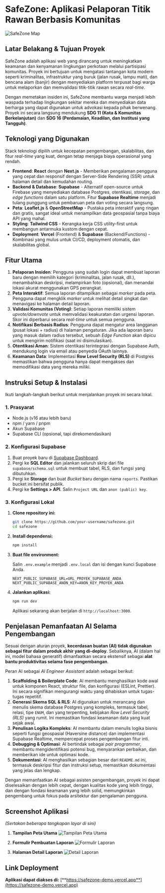 # SafeZone: Aplikasi Pelaporan Titik Rawan Berbasis Komunitas

![SafeZone Map](public/screens/screenshot-map.png) <!-- Ganti dengan path screenshot Anda -->

## Latar Belakang & Tujuan Proyek

SafeZone adalah aplikasi web yang dirancang untuk meningkatkan keamanan dan kenyamanan lingkungan perkotaan melalui partisipasi komunitas. Proyek ini bertujuan untuk mengatasi tantangan kota modern seperti kriminalitas, infrastruktur yang buruk (jalan rusak, lampu mati), dan bencana alam (banjir) dengan menyediakan platform terpusat bagi warga untuk melaporkan dan memvalidasi titik-titik rawan secara *real-time*.

Dengan memetakan insiden ini, SafeZone membantu warga menjadi lebih waspada terhadap lingkungan sekitar mereka dan menyediakan data berharga yang dapat digunakan untuk advokasi kepada pihak berwenang. Proyek ini secara langsung mendukung **SDG 11 (Kota & Komunitas Berkelanjutan)** dan **SDG 16 (Perdamaian, Keadilan, dan Institusi yang Tangguh)**.

## Teknologi yang Digunakan

Stack teknologi dipilih untuk kecepatan pengembangan, skalabilitas, dan fitur *real-time* yang kuat, dengan tetap menjaga biaya operasional yang rendah.

*   **Frontend**: **React** dengan **Next.js** - Memberikan pengalaman pengguna yang cepat dan responsif dengan Server-Side Rendering (SSR) untuk halaman detail dan kemudahan routing.
*   **Backend & Database**: **Supabase** - Alternatif open-source untuk Firebase yang menyediakan database Postgres, otentikasi, *storage*, dan *edge functions* dalam satu platform. Fitur **Supabase Realtime** menjadi tulang punggung untuk pembaruan peta dan voting secara langsung.
*   **Peta**: **Leaflet.js** & **OpenStreetMap** - Pustaka peta interaktif yang ringan dan gratis, sangat ideal untuk menampilkan data geospasial tanpa biaya API yang mahal.
*   **Styling**: **Tailwind CSS** - Kerangka kerja CSS utility-first untuk membangun antarmuka kustom dengan cepat.
*   **Deployment**: **Vercel** (Frontend) & **Supabase** (Backend/Functions) - Kombinasi yang mulus untuk CI/CD, deployment otomatis, dan skalabilitas global.

## Fitur Utama

1.  **Pelaporan Insiden**: Pengguna yang sudah login dapat membuat laporan baru dengan memilih kategori (kriminalitas, jalan rusak, dll.), menambahkan deskripsi, melampirkan foto (opsional), dan menandai lokasi akurat menggunakan GPS perangkat.
2.  **Peta Interaktif**: Semua laporan ditampilkan sebagai *marker* pada peta. Pengguna dapat mengklik *marker* untuk melihat detail singkat dan menavigasi ke halaman detail laporan.
3.  **Validasi Komunitas (Voting)**: Setiap laporan memiliki sistem *upvote/downvote* untuk memvalidasi keakuratan dan urgensi laporan. Skor ini diperbarui secara *real-time* untuk semua pengguna.
4.  **Notifikasi Berbasis Radius**: Pengguna dapat mengatur area langganan (pusat lokasi + radius) di halaman pengaturan. Jika ada laporan baru yang masuk dalam radius tersebut, sebuah *Edge Function* akan dipicu untuk mengirim notifikasi (saat ini disimulasikan).
5.  **Otentikasi Aman**: Sistem otentikasi terintegrasi dengan Supabase Auth, mendukung login via email atau penyedia OAuth lainnya.
6.  **Keamanan Data**: Implementasi **Row Level Security (RLS)** di Postgres memastikan bahwa pengguna hanya dapat mengakses dan memodifikasi data yang mereka miliki.

## Instruksi Setup & Instalasi

Ikuti langkah-langkah berikut untuk menjalankan proyek ini secara lokal.

### 1. Prasyarat

*   Node.js (v16 atau lebih baru)
*   npm / yarn / pnpm
*   Akun Supabase
*   Supabase CLI (opsional, tapi direkomendasikan)

### 2. Konfigurasi Supabase

1.  Buat proyek baru di [Supabase Dashboard](https://supabase.com/).
2.  Pergi ke **SQL Editor** dan jalankan seluruh skrip dari file `supabase/schema.sql` untuk membuat tabel, RLS, dan fungsi yang dibutuhkan.
3.  Pergi ke **Storage** dan buat *Bucket* baru dengan nama `reports`. Pastikan bucket ini bersifat publik.
4.  Pergi ke **Settings > API**. Salin `Project URL` dan `anon (public) key`.

### 3. Konfigurasi Lokal

1.  **Clone repository ini:**

    ```bash
    git clone https://github.com/your-username/safezone.git
    cd safezone
    ```

2.  **Install dependensi:**

    ```bash
    npm install
    ```

3.  **Buat file environment:**

    Salin `.env.example` menjadi `.env.local` dan isi dengan kunci Supabase Anda.

    ```
    NEXT_PUBLIC_SUPABASE_URL=URL_PROYEK_SUPABASE_ANDA
    NEXT_PUBLIC_SUPABASE_ANON_KEY=ANON_KEY_PROYEK_ANDA
    ```

4.  **Jalankan aplikasi:**

    ```bash
    npm run dev
    ```

    Aplikasi sekarang akan berjalan di `http://localhost:3000`.

## Penjelasan Pemanfaatan AI Selama Pengembangan

Sesuai dengan aturan proyek, **kecerdasan buatan (AI) tidak digunakan sebagai fitur dalam produk akhir yang di-deploy**. Sebaliknya, AI (dalam hal ini, model bahasa generatif) dimanfaatkan secara ekstensif sebagai **alat bantu produktivitas selama fase pengembangan**.

Peran AI sebagai *AI Engineer Assistant* adalah sebagai berikut:

1.  **Scaffolding & Boilerplate Code**: AI membantu menghasilkan kode awal untuk komponen React, struktur file, dan konfigurasi (ESLint, Prettier). Ini secara signifikan mengurangi waktu yang dihabiskan untuk tugas-tugas repetitif.
2.  **Generasi Skema SQL & RLS**: AI digunakan untuk merancang dan menulis skema database Postgres yang kompleks, termasuk tabel, relasi, tipe `ENUM`, dan yang terpenting, kebijakan *Row Level Security (RLS)* yang rumit. Ini memastikan fondasi keamanan data yang kuat sejak awal.
3.  **Penulisan Logika Kompleks**: AI membantu dalam menulis logika bisnis seperti fungsi geospasial (Haversine distance) dan implementasi Supabase Realtime, mempercepat proses pengembangan fitur inti.
4.  **Debugging & Optimasi**: AI bertindak sebagai *pair programmer*, membantu mengidentifikasi potensi bug, menyarankan perbaikan, dan memberikan ide untuk optimasi kode.
5.  **Dokumentasi**: AI menghasilkan sebagian besar dari `README.md` ini, termasuk deskripsi fitur dan instruksi setup, memastikan dokumentasi yang jelas dan lengkap.

Dengan memanfaatkan AI sebagai asisten pengembangan, proyek ini dapat diselesaikan dengan lebih cepat, dengan kualitas kode yang lebih tinggi, dan dengan fondasi keamanan yang lebih solid, memungkinkan pengembang untuk fokus pada arsitektur dan pengalaman pengguna.

## Screenshot Aplikasi

*(Sertakan beberapa tangkapan layar di sini)*

1.  **Tampilan Peta Utama**
    ![Tampilan Peta Utama](public/screens/screenshot-map.png)

2.  **Formulir Pembuatan Laporan**
    ![Formulir Laporan](public/screens/screenshot-form.png)

3.  **Halaman Detail Laporan**
    ![Detail Laporan](public/screens/screenshot-detail.png)

## Link Deployment

**Aplikasi dapat diakses di:** [**https://safezone-demo.vercel.app**](https://safezone-demo.vercel.app) <!-- Ganti dengan link Vercel Anda -->
